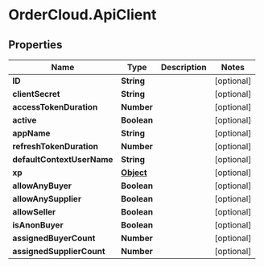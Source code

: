 # OrderCloud.ApiClient

## Properties
Name | Type | Description | Notes
------------ | ------------- | ------------- | -------------
**ID** | **String** |  | [optional] 
**clientSecret** | **String** |  | [optional] 
**accessTokenDuration** | **Number** |  | [optional] 
**active** | **Boolean** |  | [optional] 
**appName** | **String** |  | [optional] 
**refreshTokenDuration** | **Number** |  | [optional] 
**defaultContextUserName** | **String** |  | [optional] 
**xp** | [**Object**](.md) |  | [optional] 
**allowAnyBuyer** | **Boolean** |  | [optional] 
**allowAnySupplier** | **Boolean** |  | [optional] 
**allowSeller** | **Boolean** |  | [optional] 
**isAnonBuyer** | **Boolean** |  | [optional] 
**assignedBuyerCount** | **Number** |  | [optional] 
**assignedSupplierCount** | **Number** |  | [optional] 


